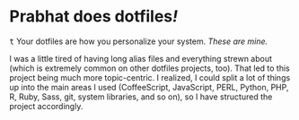# Prabhat does dotfiles<i>!</i>
<kbd>t</kbd>&nbsp;Your dotfiles are how you personalize your system. <i>These are mine.</i>

I was a little tired of having long alias files and everything strewn about (which is extremely common on other dotfiles projects, too). That led to this project being much more topic-centric. I realized, I could split a lot of things up into the main areas I used (CoffeeScript, JavaScript, PERL, Python, PHP, R, Ruby, Sass, git, system libraries, and so on), so I have structured the project accordingly.
